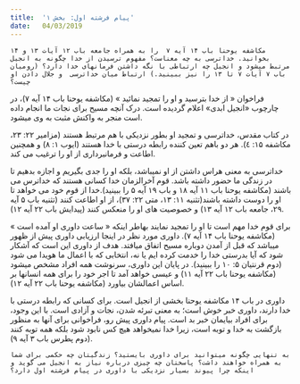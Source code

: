 ```yaml
---
title:  'پیام فرشته اول: بخش ۱'
date:   04/03/2019
---
```


`مکاشفه یوحنا باب ۱۴ آیه ۷  را به همراه جامعه باب ۱۲ آیات ۱۳ و ۱۴ بخوانید. خداترسی به چه معناست؟ مفهوم ترسیدن از خدا چگونه به انجیل مرتبط میشود و انجیل چه ارتباطی با نگه داشتن فرمانهای خدا دارد؟ (رومیان باب ۷ آیات ۷ تا ۱۳ را نیز ببینید.) ارتباط میان خداترسی  و جلال دادن او چیست؟`

فراخوان « از خدا بترسید و او را تمجید نمائید » (مکاشفه یوحنا باب ۱۴ آیه ۷)، در چارچوب «انجیل ابدی» اعلام گردیده است. درک آنچه مسیح برای نجات ما انجام داده است منجر به واکنش مثبت به وی میشود.

در کتاب مقدس،  خداترسی و تمجید او بطور نزدیکی با هم مرتبط هستند (مزامیر ٢٢: ٢۳، مکاشفه ١۵: ٤). هر دو باهم تعین کننده رابطه درستی با خدا هستند (ایوب ١: ۸) و همچنین اطاعت و فرمانبرداری از او را ترغیب می کند. 

خداترسی به معنی هراس داشتن از او نمیباشد، بلکه او را جدی بگیریم و اجازه بدهیم تا در زندگی ما حضور داشته باشد. قوم آخرالزمان خدا کسانی هستند که خداترس می باشند (مکاشفه یوحنا باب ۱۱ آیه ۱۸ و باب ۱۹ آیه ۵ را ببینید).خدا از قوم خود می خواهد تا او را دوست داشته باشند(تثنیه ١١: ١۳، متی ٢٢: ۳٧)، از او اطاعت کنند (تثنیه باب ۵ آیه ۲۹، جامعه باب ۱۲ آیه ۱۳) و خصوصیت های او را منعکس کنند (پیدایش باب ۲۲ آیه ۱۲). 

برای قوم خدا مهم است تا او را تمجید نمایند بهاطر اینکه « ساعت داوری او آمده است » (مکاشفه یوحنا باب ۱۴ آیه ۷). داوری مورد نظر در اینجا ارزیابی داوری پیش از ظهور میباشد که قبل از آمدن دوباره مسیح اتفاق میافتد. هدف از داوری این است که آشکار شود که آیا بدرستی خدا را خدمت کرده ایم یا نه، انتخابی که با اعمال ما هویدا می شود (دوم قرنتیان ۵: ١۰ را ببینید). در پایان این داوری، سرنوشت همه افراد مشخص میشود (مکاشفه یوحنا باب ۲۲ آیه ۱۱) و عیسی خواهد آمد تا اجر خود را برای همه انسانها بر اساس اعمالشان بیاورد (مکاشفه یوحنا باب ۲۲ آیه ۱۲).

داوری در باب ۱۴ مکاشفه یوحنا بخشی از انجیل است. برای کسانی که رابطه درستی با خدا دارند، داوری خبر خوش است؛ به معنی تبرئه شدن، نجات و آزادی است. با این وجود، برای افراد بیایمان خبر بد است. پیام داوری پیش رو، فراخوانی برای آنها به منظور بازگشت به خدا و توبه است، زیرا خدا نمیخواهد هیچ کس نابود شود بلکه همه توبه کنند (دوم پطرس باب ۳ آیه ۹).

`به تنهایی چگونه میتوانید برای داوری بایستید؟ زندگیتان چه حکمی برای شما به همراه خواهند داشت؟ پاسختان چه چیزی درباره نیاز به انجیل می گوید و اینکه چرا پیوند بسیار نزدیکی با داوری در پیام فرشته اول دارد؟`